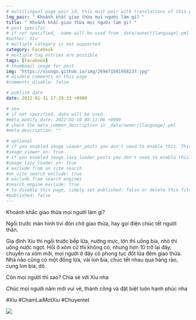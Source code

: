 ```yaml
---
# multilingual page pair id, this must pair with translations of this page. (This name must be unique)
lng_pair: " Khoảnh khắc giao thừa mọi người làm gì? "
title: " Khoảnh khắc giao thừa mọi người làm gì? "
# post specific
# if not specified, .name will be used from _data/owner/[language].yml
#author: Xíu
# multiple category is not supported
category: Facebook
# multiple tag entries are possible
tags: [Facebook]
# thumbnail image for post
img: "https://xiungo.github.io/img/269471501958237.jpg"
# disable comments on this page
#comments_disable: false

# publish date
date: 2022-01-31 17:29:33 +0900

# seo
# if not specified, date will be used.
#meta_modify_date: 2022-02-10 08:11:06 +0900
# check the meta_common_description in _data/owner/[language].yml
#meta_description: ""

# optional
# if you enabled image_viewer_posts you don't need to enable this. This is only if image_viewer_posts = false
#image_viewer_on: true
# if you enabled image_lazy_loader_posts you don't need to enable this. This is only if image_lazy_loader_posts = false
#image_lazy_loader_on: true
# exclude from on site search
#on_site_search_exclude: true
# exclude from search engines
#search_engine_exclude: true
# to disable this page, simply set published: false or delete this file
#published: false
---
```


<!-- outline-start -->

Khoảnh khắc giao thừa mọi người làm gì?

Ngồi trước màn hình tivi đón chờ giao thừa, hay gọi điện chúc tết người thân.

Gia đình Xíu thì ngồi trước bếp lửa, nướng mực, lớn thì uống bia, nhỏ thì uống nước ngọt. Hồi ở xóm cũ thì không có, nhưng hơn 10 trở lại đây, chuyển ra xóm mới, mọi người ở đây có phong tục đốt lửa đêm giao thừa. Nhà nào cũng có một đống lửa, vài lon bia, chúc tết nhau qua hàng rào, cụng lon bia, dô.

Còn mọi người thì sao? Chia sẻ với Xíu nha

Chúc mọi người năm mới vui vẻ, thành công và đặt biệt luôn hạnh phúc nha

#Xíu
#ChamLaiMotXiu
#Chuyentet

<!-- outline-end -->

<img src= "https://xiungo.github.io/img/269471501958237.jpg">